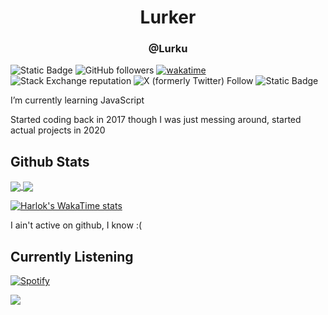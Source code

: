 
<h1 style="text-align: center;">Lurker</h1>

<h3 style="text-align: center;">@Lurku</h3>

![Static Badge](https://img.shields.io/badge/Discord-5865F2?logo=discord&logoColor=white&link=https%3A%2F%2Fdiscordapp.com%2Fusers%2F671761420546867200%2F)
 ![GitHub followers](https://img.shields.io/github/followers/Lurku?style=flat&logo=github) 
 [![wakatime](https://wakatime.com/badge/user/018d54ff-4507-4151-95a3-a7a9e173fb07.svg)](https://wakatime.com/@018d54ff-4507-4151-95a3-a7a9e173fb07) ![Stack Exchange reputation](https://img.shields.io/stackexchange/stackoverflow/r/17017787?style=flat&logo=stackoverflow&color=%23f3812b&link=https%3A%2F%2Fstackoverflow.com%2Fusers%2F17017787%2Flurku%3Ftab%3Dprofile) ![X (formerly Twitter) Follow](https://img.shields.io/twitter/follow/Lurkuu?style=flat&logo=x&label=Lurkuu)
 ![Static Badge](https://img.shields.io/badge/Website-262626?logo=oracle&link=https%3A%2F%2Fdiscordapp.com%2Fusers%2F671761420546867200%2F)




I’m currently learning JavaScript

Started coding back in 2017 though I was just messing around, started actual projects in 2020




<h2>Github Stats</h2>
<a href="https://github.com/Lurku?tab=repositories">
  <img align="center" src="https://github-readme-stats.vercel.app/api?username=Lurku&show_icons=true&theme=dark&bg_color=00000000&ring_color=00ff00&hide_border=true" />
</a>
<a href="https://www.youtube.com/watch?v=fC7oUOUEEi4">
  <img align="center" src="https://github-readme-stats.vercel.app/api/top-langs/?username=Lurku&size_weight=0.5&count_weight=0.5&theme=dark&bg_color=00000000&hide_border=true&layout=compact" />
</a>


[![Harlok's WakaTime stats](https://github-readme-stats.vercel.app/api/wakatime?username=Lurku&theme=dark&bg_color=00000000&hide_border=true)](https://github.com/anuraghazra/github-readme-stats)


I ain't active on github, I know :(

<h2>Currently Listening</h2>

[![Spotify](https://spotify-for-readme-sigma.vercel.app/api/spotify)](https://open.spotify.com/user/13vxh61m2o4xkfgcot0zkgi5j)

![](https://count.getloli.com/get/@Lurku?theme=gelbooru)
